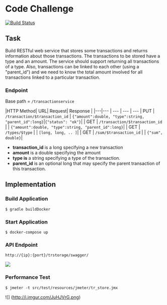 # Code Challenge

[![Build Status](https://travis-ci.org/volkodavs/tr-storage.svg)](https://travis-ci.org/volkodavs/tr-storage)

## Task

Build RESTful web service that stores some transactions and returns information about those transactions.
The transactions to be stored have a type and an amount. The service should support returning all transactions of a type. Also, transactions can be linked to each other (using a "parent_id") and we need to know the total amount involved for all transactions linked to a particular transaction.

### Endpoint

Base path = `/transactionservice`

|HTTP Method| URL| Request| Response |
|---|--- | --- | --- | --- 
| PUT | `/transaction/$transaction_id` | `{"amount":double, "type":string, "parent_id":long}`|`{"status": "ok"}`|
| GET | `/transaction/$transaction_id` | | `{"amount":double, "type":string, "parent_id":long}`| 
| GET | `/types/$type` | | `[long, long, .. ]`|
| GET | `/sum/$transaction_id` | | `{"sum", double}`|

* **transaction_id** is a long specifying a new transaction
* **amount** is a double specifying the amount
* **type is** a string specifying a type of the transaction.
* **parent_id** is an optional long that may specify the parent transaction of this transaction.

## Implementation


### Build Application 

```
$ gradle buildDocker
```

### Start Application

```
$ docker-compose up
```

### API Endpoint

```
http://{ip}:{port}/trstorage/swagger/
```

![](http://i.imgur.com/0sbFO1I.png)


### Performance Test

```
$ jmeter -t src/test/resources/jmeter/tr_store.jmx
```

![] (http://i.imgur.com/JuHJVrG.png)



